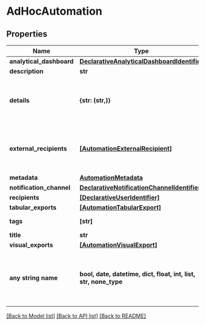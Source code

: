 # AdHocAutomation


## Properties
Name | Type | Description | Notes
------------ | ------------- | ------------- | -------------
**analytical_dashboard** | [**DeclarativeAnalyticalDashboardIdentifier**](DeclarativeAnalyticalDashboardIdentifier.md) |  | [optional] 
**description** | **str** |  | [optional] 
**details** | **{str: (str,)}** | Additional details to be included in the automated message. | [optional] 
**external_recipients** | [**[AutomationExternalRecipient]**](AutomationExternalRecipient.md) | External recipients of the automation action results. | [optional] 
**metadata** | [**AutomationMetadata**](AutomationMetadata.md) |  | [optional] 
**notification_channel** | [**DeclarativeNotificationChannelIdentifier**](DeclarativeNotificationChannelIdentifier.md) |  | [optional] 
**recipients** | [**[DeclarativeUserIdentifier]**](DeclarativeUserIdentifier.md) |  | [optional] 
**tabular_exports** | [**[AutomationTabularExport]**](AutomationTabularExport.md) |  | [optional] 
**tags** | **[str]** | A list of tags. | [optional] 
**title** | **str** |  | [optional] 
**visual_exports** | [**[AutomationVisualExport]**](AutomationVisualExport.md) |  | [optional] 
**any string name** | **bool, date, datetime, dict, float, int, list, str, none_type** | any string name can be used but the value must be the correct type | [optional]

[[Back to Model list]](../README.md#documentation-for-models) [[Back to API list]](../README.md#documentation-for-api-endpoints) [[Back to README]](../README.md)


